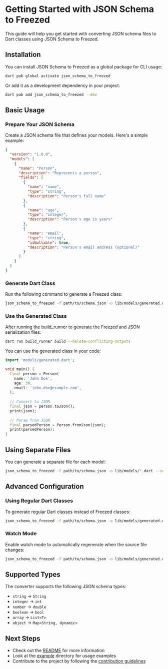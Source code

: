 # Getting Started with JSON Schema to Freezed

This guide will help you get started with converting JSON schema files to Dart classes using JSON Schema to Freezed.

## Installation

You can install JSON Schema to Freezed as a global package for CLI usage:

```bash
dart pub global activate json_schema_to_freezed
```

Or add it as a development dependency in your project:

```bash
dart pub add json_schema_to_freezed --dev
```

## Basic Usage

### Prepare Your JSON Schema

Create a JSON schema file that defines your models. Here's a simple example:

```json
{
  "version": "1.0.0",
  "models": [
    {
      "name": "Person",
      "description": "Represents a person",
      "fields": [
        {
          "name": "name",
          "type": "string",
          "description": "Person's full name"
        },
        {
          "name": "age",
          "type": "integer",
          "description": "Person's age in years"
        },
        {
          "name": "email",
          "type": "string",
          "isNullable": true,
          "description": "Person's email address (optional)"
        }
      ]
    }
  ]
}
```

### Generate Dart Class

Run the following command to generate a Freezed class:

```bash
json_schema_to_freezed -f path/to/schema.json -o lib/models/generated.dart
```

### Use the Generated Class

After running the build_runner to generate the Freezed and JSON serialization files:

```bash
dart run build_runner build --delete-conflicting-outputs
```

You can use the generated class in your code:

```dart
import 'models/generated.dart';

void main() {
  final person = Person(
    name: 'John Doe',
    age: 30,
    email: 'john.doe@example.com',
  );
  
  // Convert to JSON
  final json = person.toJson();
  print(json);
  
  // Parse from JSON
  final parsedPerson = Person.fromJson(json);
  print(parsedPerson);
}
```

## Using Separate Files

You can generate a separate file for each model:

```bash
json_schema_to_freezed -f path/to/schema.json -o lib/models/*.dart --separate-files
```

## Advanced Configuration

### Using Regular Dart Classes

To generate regular Dart classes instead of Freezed classes:

```bash
json_schema_to_freezed -f path/to/schema.json -o lib/models/generated.dart --no-freezed
```

### Watch Mode

Enable watch mode to automatically regenerate when the source file changes:

```bash
json_schema_to_freezed -f path/to/schema.json -o lib/models/generated.dart -w
```

## Supported Types

The converter supports the following JSON schema types:

- `string` → `String`
- `integer` → `int`
- `number` → `double`
- `boolean` → `bool`
- `array` → `List<T>`
- `object` → `Map<String, dynamic>`

## Next Steps

- Check out the [README](../README.md) for more information
- Look at the [example](../example/) directory for usage examples
- Contribute to the project by following the [contribution guidelines](../CONTRIBUTING.md)
